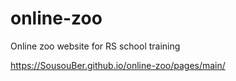 # online-zoo
Online zoo website for RS school training

https://SousouBer.github.io/online-zoo/pages/main/
